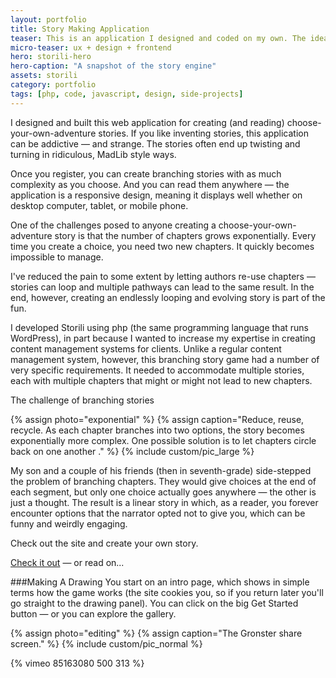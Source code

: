 ```yaml
---
layout: portfolio
title: Story Making Application
teaser: This is an application I designed and coded on my own. The idea is that up to three people can share in creating a single drawing without seeing what the other participants have done until the end.
micro-teaser: ux + design + frontend
hero: storili-hero
hero-caption: "A snapshot of the story engine"
assets: storili
category: portfolio
tags: [php, code, javascript, design, side-projects]
---
```


I designed and built this web application for creating (and reading) choose-your-own-adventure 
stories. If you like inventing stories, this application can be addictive — and strange. 
The stories often end up twisting and turning in ridiculous, MadLib style ways.

Once you register, you can create branching stories with as much complexity as you choose. 
And you can read them anywhere — the application is a responsive design, meaning it displays 
well whether on desktop computer, tablet, or mobile phone.

One of the challenges posed to anyone creating a choose-your-own-adventure story is 
that the number of chapters grows exponentially. Every time you create a choice, you need 
two new chapters. It quickly becomes impossible to manage.
 
I've reduced the pain to some extent by letting authors re-use chapters — stories can loop and multiple pathways can lead to the same result. 
In the end, however, creating an endlessly looping and evolving story is part of the fun.

I developed Storili using php (the same programming language that runs WordPress), 
in part because I wanted to increase my expertise in creating content management systems 
for clients. Unlike a regular content management system, however, this branching story 
game had a number of very specific requirements. It needed to accommodate multiple stories, 
each with multiple chapters that might or might not lead to new chapters.

The challenge of branching stories

{% assign photo="exponential" %}
{% assign caption="Reduce, reuse, recycle. As each chapter branches into two options, the story becomes exponentially more complex. One possible solution is to let chapters circle back on one another ." %}
{% include custom/pic_large %}


My son and a couple of his friends (then in seventh-grade) side-stepped the problem of 
branching chapters. They would give choices at the end of 
each segment, but only one choice actually goes anywhere — the other is just a thought. 
The result is a linear story in which, 
as a reader, you forever encounter options that the narrator opted not to give you, which
 can be funny and weirdly engaging.

Check out the site and create your own story. 

[Check it out](http://storyengine.adamkiryk.com) — or read on...

###Making A Drawing
You start on an intro page, which shows in simple terms how the game works (the site cookies you, so if you return later you'll go straight to the drawing panel). You can click on the big Get Started button — or you can explore the gallery.

{% assign photo="editing" %}
{% assign caption="The Gronster share screen." %}
{% include custom/pic_normal %}

{% vimeo 85163080 500 313 %}

